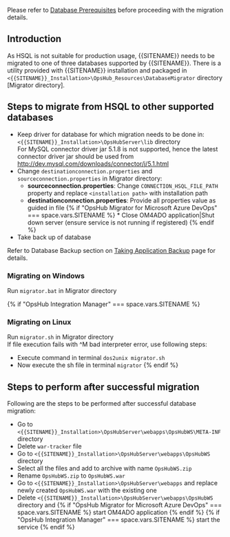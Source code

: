 Please refer to [Database Prerequisites](../../getting-started/prerequisites.md#database-prerequisites) before proceeding with the migration details. 

## Introduction
As HSQL is not suitable for production usage, {{SITENAME}} needs to be migrated to one of three databases supported by {{SITENAME}}. There is a utility provided with {{SITENAME}} installation and packaged in `<{{SITENAME}}_Installation>\OpsHub_Resources\DatabaseMigrator` directory [Migrator directory].

## Steps to migrate from HSQL to other supported databases
* Keep driver for database for which migration needs to be done in: `<{{SITENAME}}_Installation>\OpsHubServer\lib` directory  
  For MySQL connector driver jar 5.1.8 is not supported, hence the latest connector driver jar should be used from <u>http://dev.mysql.com/downloads/connector/j/5.1.html</u>
* Change `destinationconnection.properties` and `sourceconnection.properties` in Migrator directory:  
  * **sourceconnection.properties**: Change `CONNECTION_HSQL_FILE_PATH` property and replace `<installation path>` with installation path  
  * **destinationconnection.properties**: Provide all properties value as guided in file
    {% if "OpsHub Migrator for Microsoft Azure DevOps" === space.vars.SITENAME %} * Close OM4ADO application|Shut down server (ensure service is not running if registered) {% endif %}
* Take back up of database  

Refer to Database Backup section on [Taking Application Backup](../../manage/upgrade/taking-application-backup.md) page for details. 

### Migrating on Windows
Run `migrator.bat` in Migrator directory

{% if "OpsHub Integration Manager" === space.vars.SITENAME %}
### Migrating on Linux
Run `migrator.sh` in Migrator directory  
If file execution fails with ^M bad interpreter error, use following steps:  
* Execute command in terminal `dos2unix migrator.sh`  
* Now execute the sh file in terminal `migrator`
{% endif %}

## Steps to perform after successful migration
Following are the steps to be performed after successful database migration:
* Go to `<{{SITENAME}}_Installation>\OpsHubServer\webapps\OpsHubWS\META-INF` directory
* Delete `war-tracker` file
* Go to `<{{SITENAME}}_Installation>\OpsHubServer\webapps\OpsHubWS` directory
* Select all the files and add to archive with name `OpsHubWS.zip`
* Rename `OpsHubWS.zip` to `OpsHubWS.war`
* Go to `<{{SITENAME}}_Installation>\OpsHubServer\webapps` and replace newly created `OpsHubWS.war` with the existing one
* Delete `<{{SITENAME}}_Installation>\OpsHubServer\webapps\OpsHubWS` directory and {% if "OpsHub Migrator for Microsoft Azure DevOps" === space.vars.SITENAME %} start OM4ADO application {% endif %} {% if "OpsHub Integration Manager" === space.vars.SITENAME %} start the service {% endif %}


